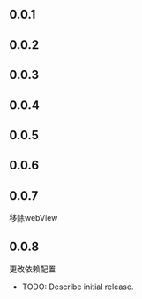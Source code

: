 ## 0.0.1
## 0.0.2
## 0.0.3
## 0.0.4
## 0.0.5
## 0.0.6
## 0.0.7
移除webView
## 0.0.8
更改依赖配置
* TODO: Describe initial release.
